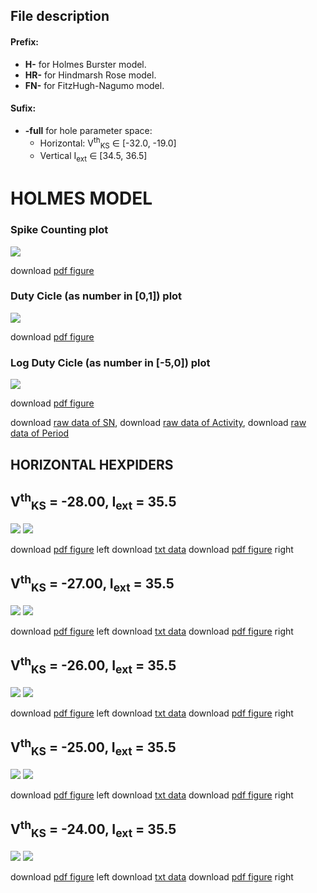 ## File description

#### Prefix:
 - **H-** for Holmes Burster model.
 - **HR-** for Hindmarsh Rose model.
 - **FN-** for FitzHugh-Nagumo model.

#### Sufix:
 - **-full** for hole parameter space:
    - Horizontal: V<sup>th</sup><sub>KS</sub> &#x2208; [-32.0, -19.0]
    - Vertical I<sub>ext</sub> &#x2208; [34.5, 36.5]



# HOLMES MODEL
### Spike Counting plot
![](figures/H-sn-full.svg)

download [pdf figure](figures/H-sn-full.pdf)

### Duty Cicle (as number in [0,1]) plot
![](figures/H-dc-full.svg)

download [pdf figure](figures/H-dc-full.pdf)

### Log Duty Cicle (as number in [-5,0]) plot
![](figures/H-dcLog-full.svg)

download [pdf figure](figures/H-dcLog-full.pdf)

download [raw data of SN](H-sn-full.bin),
download [raw data of Activity](H-duty-full.bin),
download [raw data of Period](H-period-full.bin)

## HORIZONTAL HEXPIDERS
## V<sup>th</sup><sub>KS</sub> = -28.00, I<sub>ext</sub> = 35.5
![](figures/H-hexpider-28.0-35.5.svg)
![](figures/H-evolution-28.0-35.5.svg)

download [pdf figure](figures/H-hexpider-28.0-35.5.pdf) left
download [txt data](hexpiderData/hexpider-28.00-35.5.txt)
download [pdf figure](figures/H-evolution-28.0-35.5.pdf) right


## V<sup>th</sup><sub>KS</sub> = -27.00, I<sub>ext</sub> = 35.5
![](figures/H-hexpider-27.0-35.5.svg)
![](figures/H-evolution-27.0-35.5.svg)

download [pdf figure](figures/H-hexpider-27.0-35.5.pdf) left
download [txt data](hexpiderData/hexpider-27.00-35.5.txt)
download [pdf figure](figures/H-evolution-27.0-35.5.pdf) right


## V<sup>th</sup><sub>KS</sub> = -26.00, I<sub>ext</sub> = 35.5
![](figures/H-hexpider-26.0-35.5.svg)
![](figures/H-evolution-26.0-35.5.svg)

download [pdf figure](figures/H-hexpider-26.0-35.5.pdf) left
download [txt data](hexpiderData/hexpider-26.00-35.5.txt)
download [pdf figure](figures/H-evolution-26.0-35.5.pdf) right


## V<sup>th</sup><sub>KS</sub> = -25.00, I<sub>ext</sub> = 35.5
![](figures/H-hexpider-25.0-35.5.svg)
![](figures/H-evolution-25.0-35.5.svg)

download [pdf figure](figures/H-hexpider-25.0-35.5.pdf) left
download [txt data](hexpiderData/hexpider-25.00-35.5.txt)
download [pdf figure](figures/H-evolution-25.0-35.5.pdf) right


## V<sup>th</sup><sub>KS</sub> = -24.00, I<sub>ext</sub> = 35.5
![](figures/H-hexpider-24.0-35.5.svg)
![](figures/H-evolution-24.0-35.5.svg)

download [pdf figure](figures/H-hexpider-24.0-35.5.pdf) left
download [txt data](hexpiderData/hexpider-24.00-35.5.txt)
download [pdf figure](figures/H-evolution-24.0-35.5.pdf) right
